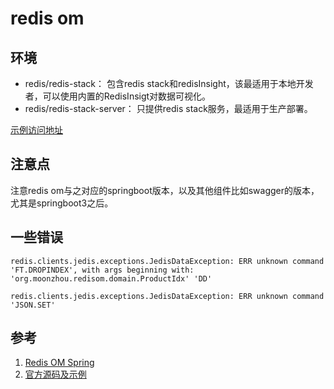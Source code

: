 # redis om

## 环境
- redis/redis-stack： 包含redis stack和redisInsight，该最适用于本地开发者，可以使用内置的RedisInsigt对数据可视化。
- redis/redis-stack-server： 只提供redis stack服务，最适用于生产部署。

[示例访问地址](http://localhost:8080/swagger-ui/index.html)

## 注意点
注意redis om与之对应的springboot版本，以及其他组件比如swagger的版本，尤其是springboot3之后。

## 一些错误
```
redis.clients.jedis.exceptions.JedisDataException: ERR unknown command 'FT.DROPINDEX', with args beginning with: 'org.moonzhou.redisom.domain.ProductIdx' 'DD'

redis.clients.jedis.exceptions.JedisDataException: ERR unknown command 'JSON.SET'
```


## 参考
1. [Redis OM Spring](https://redis.io/docs/clients/om-clients/stack-spring/)
2. [官方源码及示例](https://github.com/redis/redis-om-spring)
